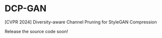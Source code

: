 # DCP-GAN
[CVPR 2024] Diversity-aware Channel Pruning for StyleGAN Compression

Release the source code soon!
